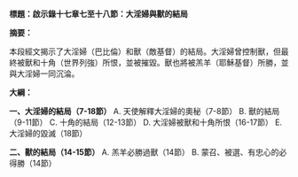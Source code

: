 **標題：啟示錄十七章七至十八節：大淫婦與獸的結局**

**摘要：**

本段經文揭示了大淫婦（巴比倫）和獸（敵基督）的結局。大淫婦曾控制獸，但最終被獸和十角（世界列強）所恨，並被摧毀。獸也將被羔羊（耶穌基督）所勝，並與大淫婦一同沉淪。

**大綱：**

**一、大淫婦的結局（7-18節）**
    A. 天使解釋大淫婦的奧秘（7-8節）
    B. 獸的結局（9-11節）
    C. 十角的結局（12-13節）
    D. 大淫婦被獸和十角所恨（16-17節）
    E. 大淫婦的毀滅（18節）

**二、獸的結局（14-15節）**
    A. 羔羊必勝過獸（14節）
    B. 蒙召、被選、有忠心的必得勝（14節）